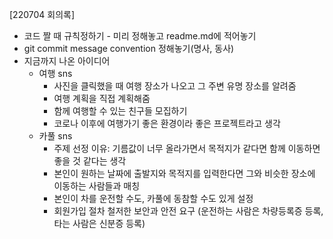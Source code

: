 [220704 회의록]

* 코드 짤 때 규칙정하기 - 미리 정해놓고 readme.md에 적어놓기
* git commit message convention 정해놓기(명사, 동사) 
* 지금까지 나온 아이디어 
  * 여행 sns 
    * 사진을 클릭했을 때 여행 장소가 나오고 그 주변 유명 장소를 알려줌
    * 여행 계획을 직접 계획해줌
    * 함께 여행할 수 있는 친구들 모집하기
    * 코로나 이후에 여행가기 좋은 환경이라 좋은 프로젝트라고 생각 
  * 카풀 sns
    * 주제 선정 이유: 기름값이 너무 올라가면서 목적지가 같다면 함께 이동하면 좋을 것 같다는 생각 
    * 본인이 원하는 날짜에 출발지와 목적지를 입력한다면 그와 비슷한 장소에 이동하는 사람들과 매칭
    * 본인이 차를 운전할 수도, 카풀에 동참할 수도 있게 설정
    * 회원가입 절차 철저한 보안과 안전 요구 (운전하는 사람은 차량등록증 등록, 타는 사람은 신분증 등록)
